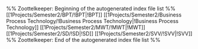 %% Zoottelkeeper: Beginning of the autogenerated index file list  %%
 [[1Projects/Semester2/BPT/!BPT|!BPT]]
 [[1Projects/Semester2/Business Process Technology/!Business Process Technology|!Business Process Technology]]
 [[1Projects/Semester2/MWT/!MWT|!MWT]]
 [[1Projects/Semester2/SD/!SD|!SD]]
 [[1Projects/Semester2/SVV/!SVV|!SVV]]
%% Zoottelkeeper: End of the autogenerated index file list  %%
